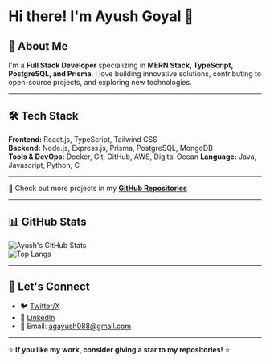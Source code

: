# Hi there! I'm Ayush Goyal 👋


## 🚀 About Me

I'm a **Full Stack Developer** specializing in **MERN Stack, TypeScript, PostgreSQL, and Prisma**. I love building innovative solutions, contributing to open-source projects, and exploring new technologies. 


---

## 🛠️ Tech Stack

**Frontend:** React.js, TypeScript, Tailwind CSS  
**Backend:** Node.js, Express.js, Prisma, PostgreSQL, MongoDB  
**Tools & DevOps:** Docker, Git, GitHub, AWS, Digital Ocean
**Language:** Java, Javascript, Python, C


---

📌 Check out more projects in my **[GitHub Repositories](https://github.com/agayushh)**

---

## 📊 GitHub Stats

![Ayush's GitHub Stats](https://github-readme-stats.vercel.app/api?username=agayushh&show_icons=true&theme=radical)  
![Top Langs](https://github-readme-stats.vercel.app/api/top-langs/?username=agayushh&layout=compact&theme=radical)

---

## 🤝 Let's Connect

- 🐦 [Twitter/X](https://twitter.com/agayushh)  
- 💼 [LinkedIn](https://www.linkedin.com/in/-ayushgoyal/)  
- 📩 Email: agayush088@gmail.com  

---

⭐ **If you like my work, consider giving a star to my repositories!** ⭐
